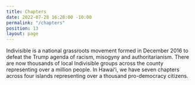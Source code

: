 ```yaml
---
title: Chapters
date: 2022-07-28 16:28:00 -10:00
permalink: "/chapters"
position: 13
layout: page
---
```


Indivisible is a national grassroots movement formed in December 2016 to defeat the Trump agenda of racism, misogyny and authoritarianism. There are now thousands of local Indivisible groups across the county representing over a million people. In Hawaiʻi, we have seven chapters across four islands representing over a thousand pro-democracy citizens.  

